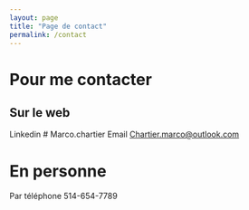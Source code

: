```yaml
---
layout: page
title: "Page de contact"
permalink: /contact
---
```


# Pour me contacter
## Sur le web 
Linkedin # Marco.chartier
Email Chartier.marco@outlook.com

# En personne
Par téléphone 514-654-7789
